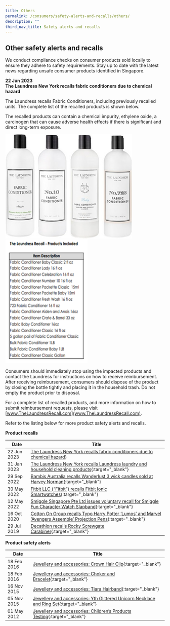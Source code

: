 ```yaml
---
title: Others
permalink: /consumers/safety-alerts-and-recalls/others/
description: ""
third_nav_title: Safety alerts and recalls
---
```

## Other safety alerts and recalls
We conduct compliance checks on consumer products sold locally to ensure they adhere to safety requirements. Stay up to date with the latest news regarding unsafe consumer products identified in Singapore.

**22 Jun 2023**<br>
**The Laundress New York recalls fabric conditioners due to chemical hazard**<br>

The Laundress recalls Fabric Conditioners, including previously recalled units. The complete list of the recalled products is shown below. 

The recalled products can contain a chemical impurity, ethylene oxide, a carcinogen that can cause adverse health effects if there is significant and direct long-term exposure. 

<img src="/images/product-safety-alerts-and-recalls/Others/the%20laundress%20fabric%20conditioner.png" style="width:400px;height:330px;">

<img src="/images/product-safety-alerts-and-recalls/Others/the%20laundress%20recall%20-%20products%20included.png" style="width:260px;height:390px;">


Consumers should immediately stop using the impacted products and contact the Laundress for instructions on how to receive reimbursement. After receiving reimbursement, consumers should dispose of the product by closing the bottle tightly and placing it in the household trash. Do not empty the product prior to disposal. 

For a complete list of recalled products, and more information on how to submit reimbursement requests, please visit [www.TheLaundressRecall.com](www.TheLaundressRecall.com). 

Refer to the listing below for more product safety alerts and recalls.

**Product recalls**

|Date|Title|
|---|---|
|22 Jun 2023|[The Laundress New York recalls fabric conditioners due to chemical hazard](/files/product-safety-alerts-and-recalls/Others/others-recall-2023-06-22-thelaundress_fabricconditioner.pdf))
|31 Jan 2023|[The Laundress New York recalls Laundress laundry and household cleaning products](/files/product-safety-alerts-and-recalls/others/others-recall-2023-01-31-the-laundress.pdf){:target="_blank"}|
|29 Sep 2022|[Bambis Australia recalls Wanderlust 3 wick candles sold at Harvey Norman](/files/product-safety-alerts-and-recalls/recreational-products/recreational-products-recall-2022-09-29-Bambis-Australia-recalls-Wanderlust-3-wick-candles.pdf){:target="_blank"}|
|30 May 2022|[Fitbit LLC (“Fitbit”) recalls Fitbit Ionic Smartwatches](/files/product-safety-alerts-and-recalls/recreational-products/recreational-products-recall-2022-05-30-Fitbit-recalls-Fitbit-Ionic-Smartwatches.pdf){:target="_blank"}|
|12 May 2022|[Smiggle Singapore Pte Ltd issues voluntary recall for Smiggle Fun Character Watch Slapband](/files/product-safety-alerts-and-recalls/children-products/Smiggle-watch-12-May-2022.pdf){:target="_blank"}|
|16 Oct 2020 &nbsp; &nbsp; |[Cotton On Group recalls Typo Harry Potter ‘Lumos’ and Marvel ‘Avengers Assemble’ Projection Pens](/files/product-safety-alerts-and-recalls/children-products/children-products-recall-2020-10-16-cotton-on-group-recalls-typo-harry-potter-projection-pens.pdf){:target="_blank"}|
|29 Jul 2019|[Decathlon recalls Rocky Screwgate Carabiner](/files/product-safety-alerts-and-recalls/recreational-products/recreational-products-recall-2019-07-29-decathlon-recalls-rocky-screwgate-carabiner.pdf){:target="_blank"}|

**Product safety alerts**

|Date|Title|
|---|---|
|18 Feb 2016|[Jewellery and accessories: Crown Hair Clip](/files/product-safety-alerts-and-recalls/children-products/children-products-alert-2016-02-18-crown-hair-clip.pdf){:target="_blank"}|
|18 Feb 2016|[Jewellery and accessories: Choker and Bracelet](/files/product-safety-alerts-and-recalls/children-products/children-products-alert-2016-02-18-choker-and-bracelet.pdf){:target="_blank"}|
|16 Nov 2015|[Jewellery and accessories: Tiara Hairband](/files/product-safety-alerts-and-recalls/children-products/children-products-alert-2015-11-16-tiara-hairband.pdf){:target="_blank"}|
|05 Nov 2015|[Jewellery and accessories: Yth Glittered Unicorn Necklace and Ring Set](/files/product-safety-alerts-and-recalls/children-products/children-products-alert-2015-11-05-yth-glittered-unicorn-necklace-and-ring-set.pdf){:target="_blank"}|
|01 May 2012|[Jewellery and accessories: Children’s Products Testing](/files/product-safety-alerts-and-recalls/children-products/children-products-alert-2012-05-01-children-products-testing.pdf){:target="_blank"}|